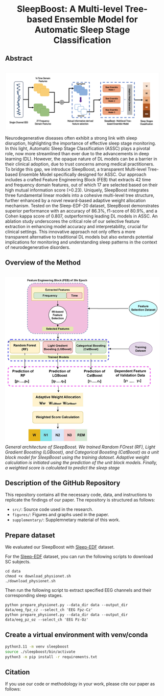 <h1 align="center">SleepBoost: A Multi-level Tree-based Ensemble Model for Automatic Sleep Stage Classification</h1>
<!---  
## Paper Link [Read the Full Paper Here](URL_to_Paper) ## Authors List
- Author 1, Affiliation
- Author 2, Affiliation
- Author 3, Affiliation
- *Add or remove authors as needed*
--->

## Abstract

<br> ![SleepBoost](/figures/GA.png)

Neurodegenerative diseases often exhibit a strong link with sleep disruption, highlighting the importance of effective sleep stage monitoring. In this light, Automatic Sleep Stage Classification (ASSC) plays a pivotal role, now more streamlined than ever due to the advancements in deep learning (DL). However, the opaque nature of DL models can be a barrier in their clinical adoption, due to trust concerns among medical practitioners. To bridge this gap, we introduce SleepBoost, a transparent Multi-level Tree-based Ensemble Model specifically designed for ASSC. Our approach includes a crafted Feature Engineering Block (FEB) that extracts 42 time and frequency domain features, out of which 17 are selected based on their high mutual information score (>0.23). Uniquely, SleepBoost integrates three fundamental linear models into a cohesive multi-level tree structure, further enhanced by a novel reward-based adaptive weight allocation mechanism. Tested on the Sleep-EDF-20 dataset, SleepBoost demonstrates superior performance with an accuracy of 86.3%, f1-score of 80.9%, and a Cohen kappa score of 0.807, outperforming leading DL models in ASSC. An ablation study underscores the critical role of our selective feature extraction in enhancing model accuracy and interpretability, crucial for clinical settings. This innovative approach not only offers a more transparent alternative to traditional DL models but also extends potential implications for monitoring and understanding sleep patterns in the context of neurodegenerative disorders.

## Overview of the Method

<br> ![SleepBoost](/figures/SleepBoost.jpg)
<br> *General architecture of SleepBoost. We trained Random FOrest (RF), Light Gradient Boosting (LGBoost), and Categorical Boosting (CatBoost) as a unit block model for SleepBoost using the training dataset. Adaptive weight calculation is initiated using the prediction of the unit block models. Finally, a weighted score is calculated to predict the sleep stage*
<!---
## Feature Tables
*Describe the tables included in your README.*

### Table 1: Dataset Overview

| Feature | Description | Details |
|---------|-------------|---------|
| Feature 1 | Description 1 | Details 1 |
| Feature 2 | Description 2 | Details 2 |
| ... | ... | ... |

*Add more tables as needed.*
<!-- 
## Extracted Features

#### Time Domain Features with Computational Equations
<br> ![](/figures/Table-03.png)

#### Direct Frequency Domain Feature Symbols with Computational Method
<br> ![](/figures/Table-04.png)

#### Derived Frequency Domain Feature Symbols with Computational Method
<br> ![](/figures/Table-05.png) 



## Additional Figures

![Ablation Study 01](/figures/Ab2.jpg)
<br> *Comparison of Manual Sleep Stage Labelling with SleepBoost Model’s Prediction. The actual Label represents the result of manual staging by Experts, while the Predicted Label is the result of the SleepBoost 
Model*

![Ablation Study 02](/figures/Ab1.jpg)
<br> *Comparison of performance in different variants of SleepBoost. M1 (all features + balanced weight), M2 (selected features + balanced weight), M3 (all features + adaptive weight), and M4 (selected features + adaptive weight) represent four variants of SleepBoost with the combinations of features and weight allocation.*

![Confusion Matrices](/figures/CM.jpg)
<br> *Confusion Matrices of all the Models (a) Support Vector Machine (SVM) (b) Adaptive Boosting (AdaBoost) (c) Random Forest (RF) (d) Categorical Boosting (CatBoost) (e) Light Gradient Boosting (LGBoost) and (f) SleepBoost*


![ROC](/figures/ROC.jpg)
<br> *Comparison of Area under the Receiver Operating Curve (AUC-ROC) among the conventional models and SleepBoost. Left: using all extracted features Right: using selected features of FEB*

![Figure 2](/figures/figure2.png)
*Figure 2: Caption describing this figure.*

![Figure 2](/figures/figure2.png)
*Figure 2: Caption describing this figure.*

![Figure 2](/figures/figure2.png)
*Figure 2: Caption describing this figure.*


*Add more figures as needed.*
--->
## Description of the GitHub Repository

This repository contains all the necessary code, data, and instructions to replicate the findings of our paper. The repository is structured as follows:

- `src/`: Source code used in the research.
- `figures/`: Figures and graphs used in the paper.
- `supplementary/`: Supplemnetary material of this work.
<!--- - `data/`: Data files and preprocessing scripts. --->
<!--- - `docs/`: Further documentation on the code and the research. --->
<!--- - *Include any additional relevant directories and their descriptions.* --->

## Prepare dataset ##
We evaluated our SleepBoost with [Sleep-EDF](https://www.physionet.org/content/sleep-edfx/1.0.0/) dataset.

For the [Sleep-EDF]([https://physionet.org/pn4/sleep-edfx/](https://www.physionet.org/content/sleep-edfx/1.0.0/)) dataset, you can run the following scripts to download SC subjects.

    cd data
    chmod +x download_physionet.sh
    ./download_physionet.sh

Then run the following script to extract specified EEG channels and their corresponding sleep stages.

    python prepare_physionet.py --data_dir data --output_dir data/eeg_fpz_cz --select_ch 'EEG Fpz-Cz'
    python prepare_physionet.py --data_dir data --output_dir data/eeg_pz_oz --select_ch 'EEG Pz-Oz'

## Create a virtual environment with venv/conda

```bash
python3.11 -m venv sleepboost
source ./sleepboost/bin/activate
python3 -m pip install -r requirements.txt
```


## Citation

If you use our code or methodology in your work, please cite our paper as follows:

<!---

```bibtex
@article{sleepboost2023,
  title={SleepBoost: A Multi-level Tree-based Ensemble Model for Automatic Sleep Stage Classification},
  author={Author 1 and Author 2 and Author 3},
  journal={Journal Name},
  volume={xx},
  number={xx},
  pages={xx--xx},
  year={2023},
  publisher={Publisher}
}
--->

